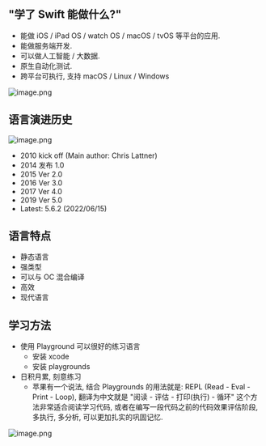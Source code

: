 ## "学了 Swift 能做什么?"
- 能做 iOS / iPad OS / watch OS / macOS / tvOS 等平台的应用. 
- 能做服务端开发. 
- 可以做人工智能 / 大数据. 
- 原生自动化测试. 
- 跨平台可执行, 支持 macOS / Linux / Windows

![image.png](https://intranetproxy.alipay.com/skylark/lark/0/2022/png/31459/1661686945145-e8821d69-36c0-4e28-8514-210b66d93f01.png#clientId=u2f2b32c5-2020-4&crop=0&crop=0&crop=1&crop=1&errorMessage=unknown%20error&from=paste&height=1000&id=uc2e3e8c5&margin=%5Bobject%20Object%5D&name=image.png&originHeight=2000&originWidth=1442&originalType=binary&ratio=1&rotation=0&showTitle=false&size=822429&status=error&style=none&taskId=ua429fd58-ad3b-408d-a5ce-d633bee21d2&title=&width=721)

## 语言演进历史
![image.png](https://intranetproxy.alipay.com/skylark/lark/0/2022/png/31459/1661687040402-7af65568-a06d-44b3-ad51-dc3724a9425f.png#clientId=u2f2b32c5-2020-4&crop=0&crop=0&crop=1&crop=1&errorMessage=unknown%20error&from=paste&height=1011&id=uc92bce84&margin=%5Bobject%20Object%5D&name=image.png&originHeight=2022&originWidth=2654&originalType=binary&ratio=1&rotation=0&showTitle=false&size=3809891&status=error&style=none&taskId=u2584e519-d22e-43f1-8a98-e51dacb2d3f&title=&width=1327)

- 2010 kick off (Main author: Chris Lattner)
- 2014 发布 1.0
- 2015 Ver 2.0
- 2016 Ver 3.0
- 2017 Ver 4.0
- 2019 Ver 5.0
- Latest: 5.6.2 (2022/06/15)

## 语言特点

- 静态语言
- 强类型
- 可以与 OC 混合编译
- 高效
- 现代语言
## 学习方法

- 使用 Playground 可以很好的练习语言
   - 安装 xcode
   - 安装 playgrounds
- 日积月累, 刻意练习
   - 苹果有一个说法, 结合 Playgrounds 的用法就是: REPL (Read - Eval - Print - Loop), 翻译为中文就是 "阅读 - 评估 - 打印(执行) - 循环" 这个方法非常适合阅读学习代码, 或者在编写一段代码之前的代码效果评估阶段, 多执行, 多分析, 可以更加扎实的巩固记忆. 

![image.png](https://intranetproxy.alipay.com/skylark/lark/0/2022/png/31459/1661736175556-7e64e2a3-9a49-4c0f-b7f2-97256b2da1b9.png#clientId=u00665ffc-eae6-4&crop=0&crop=0&crop=1&crop=1&errorMessage=unknown%20error&from=paste&height=190&id=ud61762ad&margin=%5Bobject%20Object%5D&name=image.png&originHeight=380&originWidth=352&originalType=binary&ratio=1&rotation=0&showTitle=false&size=66439&status=error&style=none&taskId=uf43c2fd1-f226-4f48-980e-9d9995feb7f&title=&width=176)
